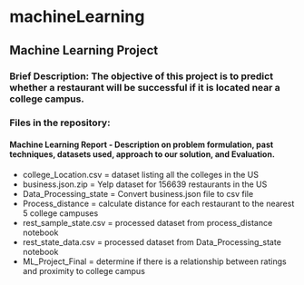# machineLearning

## Machine Learning Project 

### Brief Description: The objective of this project is to predict whether a restaurant will be successful if it is located near a college campus. 

### Files in the repository: 
#### Machine Learning Report - Description on problem formulation, past techniques, datasets used, approach to our solution, and Evaluation. 

- college_Location.csv = dataset listing all the colleges in the US
- business.json.zip = Yelp dataset for 156639 restaurants in the US
- Data_Processing_state = Convert business.json file to csv file 
- Process_distance = calculate distance for each restaurant to the nearest 5 college campuses
- rest_sample_state.csv = processed dataset from process_distance notebook 
- rest_state_data.csv = processed dataset from Data_Processing_state notebook 
- ML_Project_Final = determine if there is a relationship between ratings and proximity to college campus
